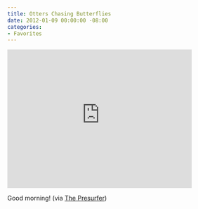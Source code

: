 ```yaml
---
title: Otters Chasing Butterflies
date: 2012-01-09 00:00:00 -08:00
categories:
- Favorites
---
```


<p><iframe width="420" height="315" src="http://www.youtube.com/embed/bJoCulItdxg" frameborder="0" allowfullscreen></iframe></p>

<p>Good morning! (via <a href="http://presurfer.blogspot.com/">The Presurfer</a>)</p>
